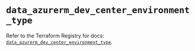 # `data_azurerm_dev_center_environment_type`

Refer to the Terraform Registry for docs: [`data_azurerm_dev_center_environment_type`](https://registry.terraform.io/providers/hashicorp/azurerm/4.38.1/docs/data-sources/dev_center_environment_type).
